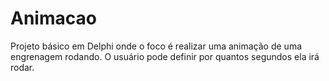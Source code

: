 # Animacao
Projeto básico em Delphi onde o foco é realizar uma animação de uma engrenagem rodando. O usuário pode definir por quantos segundos ela irá rodar.
